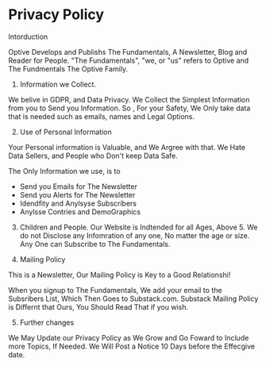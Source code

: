 # Privacy Policy

Intorduction

Optive Develops and Publishs The Fundamentals, A Newsletter, Blog and Reader for People. "The Fundamentals", "we, or "us" refers to Optive and The Fundmentals
The Optive Family.

1. Information we Collect.

We belive in GDPR, and Data Privacy. We Collect the Simplest Information from you to Send you Information.
So , For your Safety, We Only take data that is needed such as emails, names and Legal Options.


2. Use of Personal Information

Your Personal information is Valuable, and We Argree with that. We Hate Data Sellers, and People who Don't keep Data Safe. 

The Only Information we use, is to

- Send you Emails for The Newsletter
- Send you Alerts for The Newsletter
- Idendfity and Anylsyse Subscribers 
- Anylsse Contries and DemoGraphics


3. Children and People.
Our Website is Indtended for all Ages, Above 5. We do not Disclose any Infomration of any one, No matter the age or size.
Any One can Subscribe to The Fundamentals.


4. Mailing Policy

This is a Newsletter, Our Mailing Policy is Key to a Good Relationshi!

When you signup to The Fundamentals, We add your email to the Subsribers List, Which Then Goes to Substack.com. Substack Mailing Policy is Differnt that Ours, 
You Should Read That if you wish.


5. Further changes

We May Update our Privacy Policy as We Grow and Go Foward to Include more Topics, If Needed. We Will Post a Notice
10 Days before the Effecgive date.

